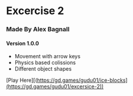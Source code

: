 # **Excercise 2**
### Made By Alex Bagnall
#### **Version 1.0.0**

- Movement with arrow keys
- Physics based colissions
- Different object shapes

[Play Here][(https://gd.games/gudu01/ice-blocks](https://gd.games/gudu01/excersice-2))
